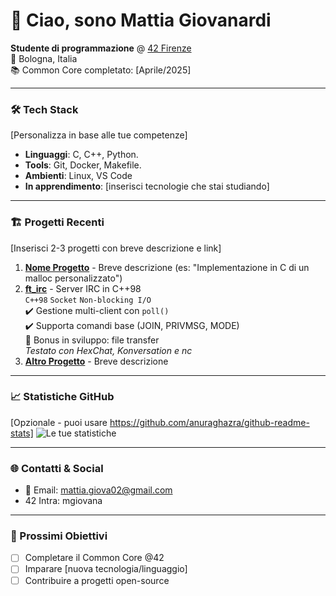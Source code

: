 # 👋 Ciao, sono Mattia Giovanardi

**Studente di programmazione** @ [42 Firenze](https://www.42firenze.it/)  
📍 Bologna, Italia  
📚 Common Core completato: [Aprile/2025]  

---

### 🛠 Tech Stack
[Personalizza in base alle tue competenze]
- **Linguaggi**: C, C++, Python.
- **Tools**: Git, Docker, Makefile.
- **Ambienti**: Linux, VS Code
- **In apprendimento**: [inserisci tecnologie che stai studiando]

---

### 🏗 Progetti Recenti
[Inserisci 2-3 progetti con breve descrizione e link]
1. **[Nome Progetto](link)** - Breve descrizione (es: "Implementazione in C di un malloc personalizzato")
2. **[ft_irc](https://github.com/mttgvnrd/Irc)** - Server IRC in C++98  
`C++98` `Socket` `Non-blocking I/O`  
✔️ Gestione multi-client con `poll()`  
✔️ Supporta comandi base (JOIN, PRIVMSG, MODE)  
🔧 Bonus in sviluppo: file transfer  
*Testato con HexChat, Konversation e nc*
3. **[Altro Progetto](link)** - Breve descrizione

---

### 📈 Statistiche GitHub
[Opzionale - puoi usare https://github.com/anuraghazra/github-readme-stats]
![Le tue statistiche](https://github-readme-stats.vercel.app/api?username=tunome&show_icons=true&theme=default)

---

### 🌐 Contatti & Social
- 📧 Email: mattia.giova02@gmail.com  
- 42 Intra: mgiovana 

---

### 🎯 Prossimi Obiettivi
- [ ] Completare il Common Core @42  
- [ ] Imparare [nuova tecnologia/linguaggio]  
- [ ] Contribuire a progetti open-source  
